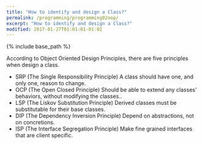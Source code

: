 ```yaml
---
title: "How to identify and design a Class?"
permalink: /programming/programming02oop/
excerpt: "How to identify and design a Class?"
modified: 2017-01-27T01:01:01-01:02
---
```


{% include base_path %}

According to Object Oriented Design Principles, there are five principles when design a class.

- SRP (The Single Responsibility Principle) A class should have one, and only one, reason to change.
- OCP (The Open Closed Principle) Should be able to extend any classes' behaviors, without modifying the classes..
- LSP (The Liskov Substitution Principle) Derived classes must be substitutable for their base classes.
- DIP (The Dependency Inversion Principle) Depend on abstractions, not on concretions.
- ISP (The Interface Segregation Principle) Make fine grained interfaces that are client specific.
